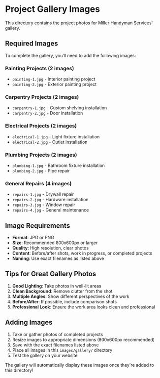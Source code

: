 # Project Gallery Images

This directory contains the project photos for Miller Handyman Services' gallery.

## Required Images

To complete the gallery, you'll need to add the following images:

### Painting Projects (2 images)
- `painting-1.jpg` - Interior painting project
- `painting-2.jpg` - Exterior painting project

### Carpentry Projects (2 images)
- `carpentry-1.jpg` - Custom shelving installation
- `carpentry-2.jpg` - Door installation

### Electrical Projects (2 images)
- `electrical-1.jpg` - Light fixture installation
- `electrical-2.jpg` - Outlet installation

### Plumbing Projects (2 images)
- `plumbing-1.jpg` - Bathroom fixture installation
- `plumbing-2.jpg` - Pipe repair

### General Repairs (4 images)
- `repairs-1.jpg` - Drywall repair
- `repairs-2.jpg` - Hardware installation
- `repairs-3.jpg` - Window repair
- `repairs-4.jpg` - General maintenance

## Image Requirements

- **Format**: JPG or PNG
- **Size**: Recommended 800x600px or larger
- **Quality**: High resolution, clear photos
- **Content**: Before/after shots, work in progress, or completed projects
- **Naming**: Use exact filenames as listed above

## Tips for Great Gallery Photos

1. **Good Lighting**: Take photos in well-lit areas
2. **Clean Background**: Remove clutter from the shot
3. **Multiple Angles**: Show different perspectives of the work
4. **Before/After**: If possible, include comparison shots
5. **Professional Look**: Ensure the work area looks clean and professional

## Adding Images

1. Take or gather photos of completed projects
2. Resize images to appropriate dimensions (800x600px recommended)
3. Save with the exact filenames listed above
4. Place all images in this `images/gallery/` directory
5. Test the gallery on your website

The gallery will automatically display these images once they're added to this directory!
